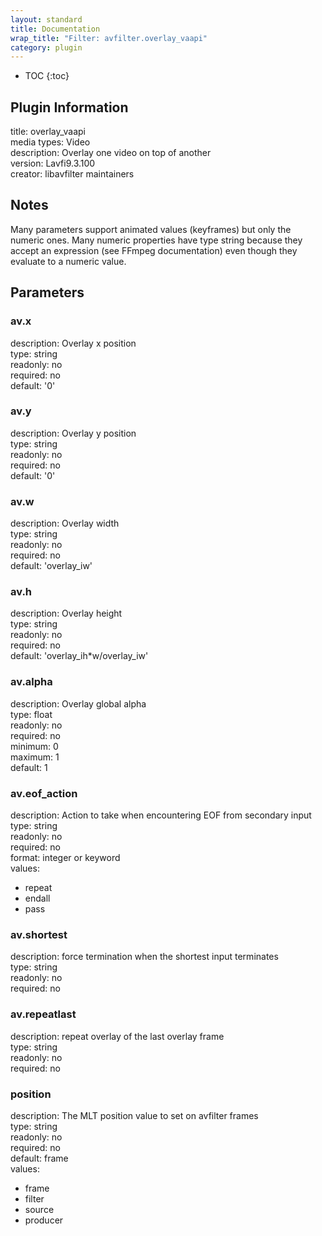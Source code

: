 ```yaml
---
layout: standard
title: Documentation
wrap_title: "Filter: avfilter.overlay_vaapi"
category: plugin
---
```

* TOC
{:toc}

## Plugin Information

title: overlay_vaapi  
media types:
Video  
description: Overlay one video on top of another  
version: Lavfi9.3.100  
creator: libavfilter maintainers  

## Notes

Many parameters support animated values (keyframes) but only the numeric ones. Many numeric properties have type string because they accept an expression (see FFmpeg documentation) even though they evaluate to a numeric value.

## Parameters

### av.x

  
description:
Overlay x position  
type: string  
readonly: no  
required: no  
default: '0'  

### av.y

  
description:
Overlay y position  
type: string  
readonly: no  
required: no  
default: '0'  

### av.w

  
description:
Overlay width  
type: string  
readonly: no  
required: no  
default: 'overlay_iw'  

### av.h

  
description:
Overlay height  
type: string  
readonly: no  
required: no  
default: 'overlay_ih*w/overlay_iw'  

### av.alpha

  
description:
Overlay global alpha  
type: float  
readonly: no  
required: no  
minimum: 0  
maximum: 1  
default: 1  

### av.eof_action

  
description:
Action to take when encountering EOF from secondary input  
type: string  
readonly: no  
required: no  
format: integer or keyword  
values:  

* repeat
* endall
* pass

### av.shortest

  
description:
force termination when the shortest input terminates  
type: string  
readonly: no  
required: no  

### av.repeatlast

  
description:
repeat overlay of the last overlay frame  
type: string  
readonly: no  
required: no  

### position

  
description:
The MLT position value to set on avfilter frames  
type: string  
readonly: no  
required: no  
default: frame  
values:  

* frame
* filter
* source
* producer

